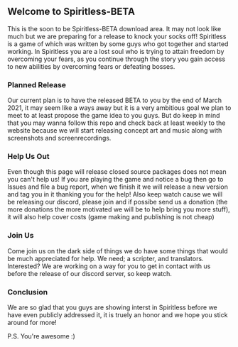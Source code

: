 ## Welcome to Spiritless-BETA

This is the soon to be Spiritless-BETA download area. It may not look like much but we are preparing for a release to knock your socks off! Spiritless is a game of which was written by some guys who got together and started working. In Spiritless you are a lost soul who is trying to attain freedom by overcoming your fears, as you continue through the story you gain access to new abilities by overcoming fears or defeating bosses.

### Planned Release

Our current plan is to have the released BETA to you by the end of March 2021, it may seem like a ways away but it is a very ambitious goal we plan to meet to at least propose the game idea to you guys. But do keep in mind that you may wanna follow this repo and check back at least weekly to the website because we will start releasing concept art and music along with screenshots and screenrecordings.

### Help Us Out

Even though this page will release closed source packages does not mean you can't help us! If you are playing the game and notice a bug then go to Issues and file a bug report, when we finish it we will release a new version and tag you in it thanking you for the help! Also keep watch cause we will be releasing our discord, please join and if possibe send us a donation (the more donations the more motivated we will be to help bring you more stuff), it will also help cover costs (game making and publishing is not cheap)

### Join Us

Come join us on the dark side of things we do have some things that would be much appreciated for help. We need; a scripter, and translators. Interested? We are working on a way for you to get in contact with us before the release of our discord server, so keep watch.

### Conclusion

We are so glad that you guys are showing interst in Spiritless before we have even publicly addressed it, it is truely an honor and we hope you stick around for more!

P.S.
You're awesome :)
